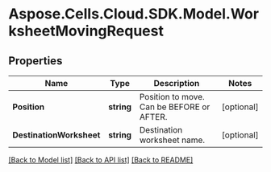 # Aspose.Cells.Cloud.SDK.Model.WorksheetMovingRequest
## Properties

Name | Type | Description | Notes
------------ | ------------- | ------------- | -------------
**Position** | **string** | Position to move. Can be BEFORE or AFTER. | [optional] 
**DestinationWorksheet** | **string** | Destination worksheet name.   | [optional] 

[[Back to Model list]](../README.md#documentation-for-models) [[Back to API list]](../README.md#documentation-for-api-endpoints) [[Back to README]](../README.md)

